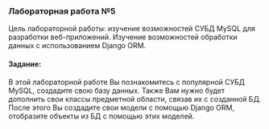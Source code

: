 ### Лабораторная работа №5
Цель лабораторной работы: изучение возможностей СУБД MySQL для разработки веб-приложений. Изучение возможностей обработки данных с использованием Django ORM.
#### Задание:
В этой лабораторной работе Вы познакомитесь с популярной СУБД MySQL, создадите свою базу данных. Также Вам нужно будет дополнить свои классы предметной области, связав их с созданной БД. После этого Вы создадите свои модели с помощью Django ORM, отобразите объекты из БД с помощью этих моделей.




